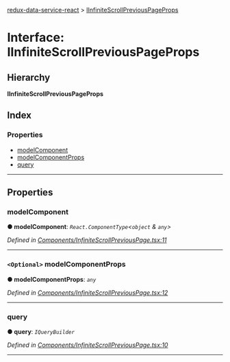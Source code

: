 [redux-data-service-react](../README.md) > [IInfiniteScrollPreviousPageProps](../interfaces/iinfinitescrollpreviouspageprops.md)

# Interface: IInfiniteScrollPreviousPageProps

## Hierarchy

**IInfiniteScrollPreviousPageProps**

## Index

### Properties

* [modelComponent](iinfinitescrollpreviouspageprops.md#modelcomponent)
* [modelComponentProps](iinfinitescrollpreviouspageprops.md#modelcomponentprops)
* [query](iinfinitescrollpreviouspageprops.md#query)

---

## Properties

<a id="modelcomponent"></a>

###  modelComponent

**● modelComponent**: *`React.ComponentType`<`object` & `any`>*

*Defined in [Components/InfiniteScrollPreviousPage.tsx:11](https://github.com/Rediker-Software/redux-data-service-react/blob/67b6bcb/src/Components/InfiniteScrollPreviousPage.tsx#L11)*

___
<a id="modelcomponentprops"></a>

### `<Optional>` modelComponentProps

**● modelComponentProps**: *`any`*

*Defined in [Components/InfiniteScrollPreviousPage.tsx:12](https://github.com/Rediker-Software/redux-data-service-react/blob/67b6bcb/src/Components/InfiniteScrollPreviousPage.tsx#L12)*

___
<a id="query"></a>

###  query

**● query**: *`IQueryBuilder`*

*Defined in [Components/InfiniteScrollPreviousPage.tsx:10](https://github.com/Rediker-Software/redux-data-service-react/blob/67b6bcb/src/Components/InfiniteScrollPreviousPage.tsx#L10)*

___

